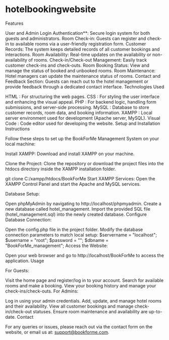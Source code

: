 # hotelbookingwebsite

Features

User and Admin Login Authentication**: Secure login system for both guests and administrators.
Room Check-in: Guests can register and check-in to available rooms via a user-friendly registration form.
Customer Records: The system keeps detailed records of all customer bookings and interactions.
Room Availability: Real-time updates on the availability or non-availability of rooms.
Check-in/Check-out Management: Easily track customer check-ins and check-outs.
Room Booking Status: View and manage the status of booked and unbooked rooms.
Room Maintenance: Hotel managers can update the maintenance status of rooms.
Contact and Feedback Section: Guests can reach out to the hotel management or provide feedback through a dedicated contact interface.
Technologies Used

HTML : For structuring the web pages.
CSS : For styling the user interface and enhancing the visual appeal.
PHP : For backend logic, handling form submissions, and server-side processing.
MySQL : Database to store customer records, room data, and booking information.
XAMPP : Local server environment used for development (Apache server, MySQL).
Visual Code : Code editor used for developing the website.
Setup and Installation Instructions

Follow these steps to set up the BookForMe Management System on your local machine:

Install XAMPP: Download and install XAMPP on your machine.

Clone the Project: Clone the repository or download the project files into the htdocs directory inside the XAMPP installation folder.

git clone <repository-url> C:/xampp/htdocs/BookForMe
Start XAMPP Services: Open the XAMPP Control Panel and start the Apache and MySQL services.

Database Setup:

Open phpMyAdmin by navigating to http://localhost/phpmyadmin.
Create a new database called hotel_management.
Import the provided SQL file (hotel_management.sql) into the newly created database.
Configure Database Connection:

Open the config.php file in the project folder.
Modify the database connection parameters to match local setup:
$servername = "localhost";
$username = "root";
$password = "";
$dbname = "BookForMe_management";
Access the Website:

Open your web browser and go to http://localhost/BookForMe to access the application.
Usage

For Guests:

Visit the home page and register/log in to your account.
Search for available rooms and make a booking.
View your booking history and manage your check-ins/check-outs.
For Admins:

Log in using your admin credentials.
Add, update, and manage hotel rooms and their availability.
View all customer bookings and manage check-in/check-out statuses.
Ensure room maintenance and availability are up-to-date.
Contact

For any queries or issues, please reach out via the contact form on the website, or email us at: support@bookforme.com.